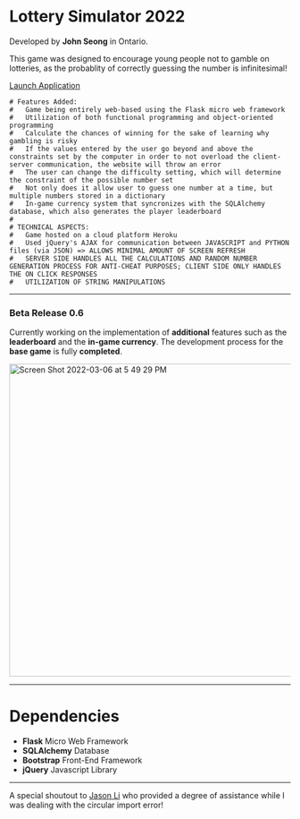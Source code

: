 # Lottery Simulator 2022

Developed by **John Seong** in Ontario.

This game was designed to encourage young people not to gamble on lotteries, as the probablity of correctly guessing the number is infinitesimal!

[Launch Application](https://lottery-simulator-2022.herokuapp.com)

```
# Features Added:
#   Game being entirely web-based using the Flask micro web framework
#   Utilization of both functional programming and object-oriented programming
#   Calculate the chances of winning for the sake of learning why gambling is risky
#   If the values entered by the user go beyond and above the constraints set by the computer in order to not overload the client-server communication, the website will throw an error
#   The user can change the difficulty setting, which will determine the constraint of the possible number set 
#   Not only does it allow user to guess one number at a time, but multiple numbers stored in a dictionary
#   In-game currency system that syncronizes with the SQLAlchemy database, which also generates the player leaderboard
#
# TECHNICAL ASPECTS:
#   Game hosted on a cloud platform Heroku
#   Used jQuery's AJAX for communication between JAVASCRIPT and PYTHON files (via JSON) => ALLOWS MINIMAL AMOUNT OF SCREEN REFRESH
#   SERVER SIDE HANDLES ALL THE CALCULATIONS AND RANDOM NUMBER GENERATION PROCESS FOR ANTI-CHEAT PURPOSES; CLIENT SIDE ONLY HANDLES THE ON CLICK RESPONSES
#   UTILIZATION OF STRING MANIPULATIONS
```

---

### Beta Release 0.6
Currently working on the implementation of **additional** features such as the **leaderboard** and the **in-game currency**. The development process for the **base game** is fully **completed**.

<img width="559" alt="Screen Shot 2022-03-06 at 5 49 29 PM" src="https://user-images.githubusercontent.com/35755386/156945568-a212681c-f287-4d6d-b169-1c1f071d33f1.png">

---

# Dependencies

- **Flask** Micro Web Framework
- **SQLAlchemy** Database
- **Bootstrap** Front-End Framework
- **jQuery** Javascript Library

---

A special shoutout to [Jason Li](https://github.com/jasonli0616) who provided a degree of assistance while I was dealing with the circular import error!
